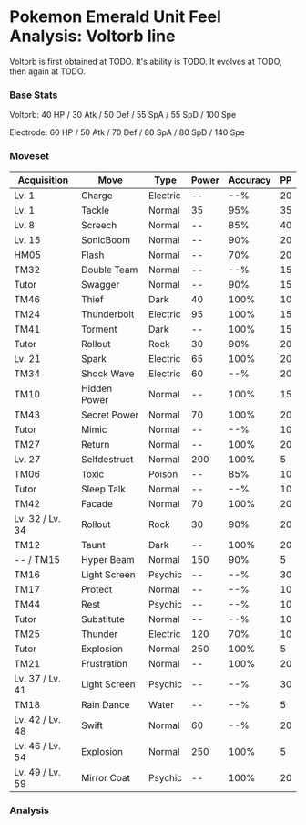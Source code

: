 # Pokemon Emerald Unit Feel Analysis: Voltorb line

Voltorb is first obtained at TODO. It's ability is TODO. It evolves at TODO, then again at TODO.

### Base Stats

Voltorb: 40 HP / 30 Atk / 50 Def / 55 SpA / 55 SpD / 100 Spe

Electrode: 60 HP / 50 Atk / 70 Def / 80 SpA / 80 SpD / 140 Spe

### Moveset

|Acquisition    |Move        |Type    |Power|Accuracy|PP |
|---            |---         |---     |---  |---     |---|
|Lv. 1          |Charge      |Electric|--   |--%     |20 |
|Lv. 1          |Tackle      |Normal  |35   |95%     |35 |
|Lv. 8          |Screech     |Normal  |--   |85%     |40 |
|Lv. 15         |SonicBoom   |Normal  |--   |90%     |20 |
|HM05           |Flash       |Normal  |--   |70%     |20 |
|TM32           |Double Team |Normal  |--   |--%     |15 |
|Tutor          |Swagger     |Normal  |--   |90%     |15 |
|TM46           |Thief       |Dark    |40   |100%    |10 |
|TM24           |Thunderbolt |Electric|95   |100%    |15 |
|TM41           |Torment     |Dark    |--   |100%    |15 |
|Tutor          |Rollout     |Rock    |30   |90%     |20 |
|Lv. 21         |Spark       |Electric|65   |100%    |20 |
|TM34           |Shock Wave  |Electric|60   |--%     |20 |
|TM10           |Hidden Power|Normal  |--   |100%    |15 |
|TM43           |Secret Power|Normal  |70   |100%    |20 |
|Tutor          |Mimic       |Normal  |--   |--%     |10 |
|TM27           |Return      |Normal  |--   |100%    |20 |
|Lv. 27         |Selfdestruct|Normal  |200  |100%    |5  |
|TM06           |Toxic       |Poison  |--   |85%     |10 |
|Tutor          |Sleep Talk  |Normal  |--   |--%     |10 |
|TM42           |Facade      |Normal  |70   |100%    |20 |
|Lv. 32 / Lv. 34|Rollout     |Rock    |30   |90%     |20 |
|TM12           |Taunt       |Dark    |--   |100%    |20 |
|-- / TM15      |Hyper Beam  |Normal  |150  |90%     |5  |
|TM16           |Light Screen|Psychic |--   |--%     |30 |
|TM17           |Protect     |Normal  |--   |--%     |10 |
|TM44           |Rest        |Psychic |--   |--%     |10 |
|Tutor          |Substitute  |Normal  |--   |--%     |10 |
|TM25           |Thunder     |Electric|120  |70%     |10 |
|Tutor          |Explosion   |Normal  |250  |100%    |5  |
|TM21           |Frustration |Normal  |--   |100%    |20 |
|Lv. 37 / Lv. 41|Light Screen|Psychic |--   |--%     |30 |
|TM18           |Rain Dance  |Water   |--   |--%     |5  |
|Lv. 42 / Lv. 48|Swift       |Normal  |60   |--%     |20 |
|Lv. 46 / Lv. 54|Explosion   |Normal  |250  |100%    |5  |
|Lv. 49 / Lv. 59|Mirror Coat |Psychic |--   |100%    |20 |

### Analysis
